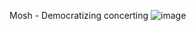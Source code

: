 Mosh - Democratizing concerting
![image](https://github.com/user-attachments/assets/ff3f295b-a1df-44fa-b3a7-9f4b869f2485)

